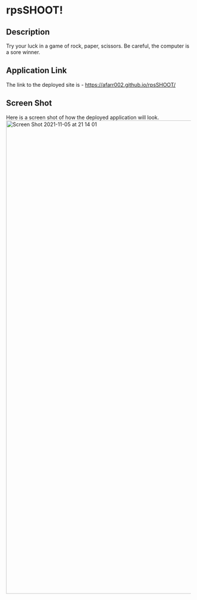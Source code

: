 # rpsSHOOT!

## Description

Try your luck in a game of rock, paper, scissors.
Be careful, the computer is a sore winner.

## Application Link

The link to the deployed site is - https://afarr002.github.io/rpsSHOOT/

## Screen Shot

Here is a screen shot of how the deployed application will look.
<img width="1291" alt="Screen Shot 2021-11-05 at 21 14 01" src="https://user-images.githubusercontent.com/88466341/140596179-493203d2-7878-40fd-b34c-e65e7651f53f.png">
